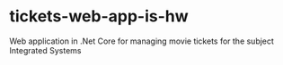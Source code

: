 # tickets-web-app-is-hw
Web application in .Net Core for managing movie tickets for the subject Integrated Systems
